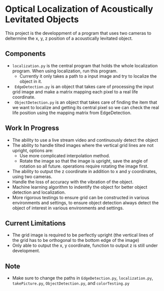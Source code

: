 # Optical Localization of Acoustically Levitated Objects

This project is the developpment of a program that uses two cameras to deltermine
    the x, y, z position of a acoustically levitated object.

## Components
- ``localization.py`` is the central program that holds the whole localization program.
    When using localization, run this program.
    - Currently it only takes a path to a input image and try to localize the object in it.
- `` EdgeDetection.py`` is an object that takes care of processing the input grid image and
    make a matrix mapping each pixel to a real life coordinate.
- `` ObjectDetection.py`` is an object that takes care of finding the item that we want to
    localize and getting its central pixel so we can check the real life position using the mapping
    matrix from EdgeDetection.

## Work In Progress
- The ability to use a live stream video and continuously detect the object
- The ability to handle tilted images where the vertical grid lines are not upright, options are:
    - Use more complicated interpolation method.
    - Rotate the image so that the image is upright, save the angle of rotation so all future.
        operations require rotating the image first.
- The ability to output the z coordinate in addition to x and y coordinates, using two cameras.
- Handle the loss of accuracy with the vibration of the object.
- Machine learning algorithm to indentify the object for better object detection and localization.
- More rigorous testings to ensure grid can be constructed in various environments and settings, to 
    ensure object detection always detect the object of interest in various environments and settings.

## Current Limitations
- The grid image is required to be perfectly upright (the vertical lines of the grid has to
    be orthogonal to the bottom edge of the image)
- Only able to output the x, y coordinate, function to output z is still under development.

## Note
- Make sure to change the paths in ``EdgeDetection.py``, ``localization.py``, ``takePicture.py``, 
    ``ObjectDetection.py``, and ``colorTesting.py``

